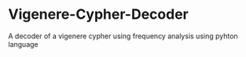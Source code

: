 # Vigenere-Cypher-Decoder
A decoder of a vigenere cypher using frequency analysis using pyhton language
